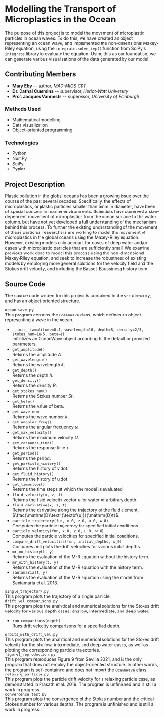 # Modelling the Transport of Microplastics in the Ocean
The purpose of this project is to model the movement of microplastic particles in ocean waves. To do this, we have created an object representing an ocean
wave, and implemented the non-dimensional Maxey-Riley equation, using the `integrate.solve_ivp()` function from SciPy's `integrate` library to evaluate
the equation. Using this as our foundation, we can generate various visualisations of the data generated by our model.

## Contributing Members
- __Mary Eby__ -- author, _MAC-MIGS CDT_
- __Dr. Cathal Cummins__ -- supervisor, _Heriot-Watt University_
- __Prof. Jacques Vanneste__ -- supervisor, _University of Edinburgh_

### Methods Used
- Mathematical modelling
- Data visualization
- Object-oriented programming

### Technologies
- Python
- NumPy
- SciPy
- Pyplot

## Project Description
Plastic pollution in the global oceans has been a growing issue over the course of the past several decades. Specifically, the effects of microplastics,
or plastic particles smaller than 5mm in diameter, have been of special concern in marine environments. Scientists have observed a size-dependent movement
of microplastics from the ocean surface to the water column, but have not yet developed a full understanding of the mechanism behind this process. To
further the existing understanding of the movement of these particles, researchers are working to model the movement of microplastics in the global oceans
using the Maxey-Riley equation. However, existing models only account for cases of deep water and/or cases with microplastic particles that are
sufficiently small. We examine previous work done to model this process using the non-dimensional Maxey-Riley equation, and seek to increase the
robustness of existing models by employing more general solutions for the velocity field and the Stokes drift velocity, and including the
Basset-Boussinesq history term.

## Source Code
The source code written for this project is contained in the `src` directory, and has an object-oriented structure.

`ocean_wave.py`  
This program contains the `OceanWave` class, which defines an object representing a wave in the ocean.

- `__init__(amplitude=0.1, wavelength=10, depth=8, density=2/3, stokes_num=1e-5, beta=1)`  
   Initializes an OceanWave object according to the default or provided parameters.
- `get_amplitude()`  
   Returns the amplitude $A$.  
- `get_wavelength()`  
   Returns the wavelength $\lambda$.
- `get_depth()`  
   Returns the depth $h$.
- `get_density()`  
   Returns the density $R$.
- `get_stokes_num()`  
   Returns the Stokes number $St$.
- `get_beta()`  
   Returns the value of beta.
- `get_wave_num`  
   Returns the wave number $k$.
- `get_angular_freq()`  
   Returns the angular frequency $\omega$.
- `get_max_velocity()`  
   Returns the maximum velocity $U$.
- `get_response_time()`  
   Returns the response time $\tau$.
- `get_period()`  
   Returns the period.
- `get_particle_history()`  
   Returns the history of v dot.
- `get_fluid_history()`  
   Returns the history of u dot.
- `get_timesteps()`  
   Returns the time steps at which the model is evaluated.
- `fluid_velocity(x, z, t)`  
   Returns the fluid velocity vector u for water of arbitrary depth.
- `fluid_derivative(x, z, t)`  
   Returns the derivative along the trajectory of the fluid element, $\frac{\mathrm{D}\textit{\textbf{u}}}{\mathrm{D}t}$.
- `particle_trajectory(fun, x_0, z_0, u_0, w_0)`  
   Computes the particle trajectory for specified initial conditions.
- `particle_velocity(fun, x_0, z_0, u_0, w_0)`  
   Computes the particle velocities for specified initial conditions.
- `compare_drift_velocities(fun, initial_depths, x_0)`  
   Compares and plots the drift velocities for various initial depths.
- `mr_no_history(t, y)`  
   Returns the evaluation of the M-R equation without the history term.
- `mr_with_history(t, y)`  
   Returns the evaluation of the M-R equation with the history term.
- `santamaria(t, y)`  
   Returns the evaluation of the M-R equation using the model from Santamaria et al. 2013.
   
`single_trajectory.py`  
This program plots the trajectory of a single particle.  
`drift_vel_comparisons.py`  
This program plots the analytical and numerical solutions for the Stokes drift velocity for various depth cases: shallow, intermediate, and deep water.  
- `run_comparisons(depth)`  
   Runs drift velocity comparisons for a specified depth.  
   
`orbits_with_drift_vel.py`    
This program plots the analytical and numerical solutions for the Stokes drift velocity for the shallow, intermediate, and deep water cases, as well as plotting the corresponding particle trajectories.  
`figure9_reproduction.py`  
This program reproduces Figure 9 from Sevilla 2021, and is the only program that does not employ the object-oriented structure. In other words, the program is self-contained and does not import the `OceanWave` class.  
`relaxing_particle.py`  
This program plots the particle drift velocity for a relaxing particle case, as demonstrated in Prasath et al. 2019. The program is unfinished and is still a work in progress.  
`convergence_test.py`  
This program plots the convergence of the Stokes number and the critical Stokes number for various depths. The program is unfinished and is still a work in progress.
